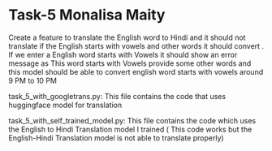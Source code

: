 # Task-5                                        Monalisa Maity

Create a feature to translate the English word to Hindi and it should not translate if the English starts with vowels and other words it should convert . If we enter a English word starts with Vowels it should show an error message as This word starts with Vowels provide some other words and this model should be able to convert english word starts with vowels around 9 PM to 10 PM


task_5_with_googletrans.py: This file contains the code that uses huggingface model for translation

task_5_with_self_trained_model.py: This file contains the code which uses the English to Hindi Translation model I trained ( This code works but the English-Hindi Translation model is not able to translate properly)
